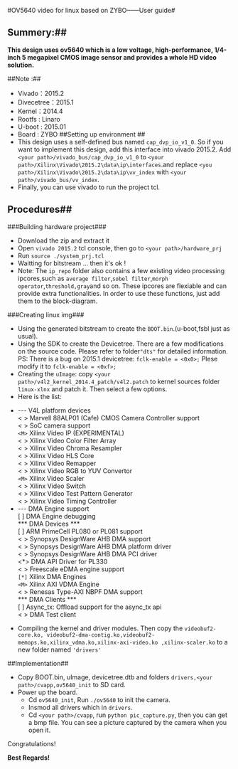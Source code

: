#OV5640 video for linux based on ZYBO——User guide#

## Summery:##
**This design uses ov5640 which is a low voltage, high-performance, 1/4-inch 5 megapixel CMOS image sensor and provides a whole HD video solution.**

##Note :##

- Vivado：2015.2
- Divecetree：2015.1
- Kernel：2014.4
- Rootfs : Linaro
- U-boot : 2015.01
- Board : ZYBO
##Setting up environment ##
- This design uses a self-defined bus named `cap_dvp_io_v1_0`. So if you want to implement this design, add this interface into vivado 2015.2. Add `<your path>/vivado_bus/cap_dvp_io_v1_0` to `<your path>/Xilinx\Vivado\2015.2\data\ip\interfaces`.and replace `<you path>/Xilinx\Vivado\2015.2\data\ip\vv_index` with `<your path>/vivado_bus/vv_index`.
- Finally, you can use vivado to run the project tcl.

## Procedures##

###Building hardware project###

- Download the zip and extract it
- Open `vivado 2015.2` tcl console, then go to `<your path>/hardware_prj`
- Run `source ./system_prj.tcl`
- Waitting for bitstream ...  then it's ok !
- Note: The `ip_repo` folder also contains a few existing video processing ipcores,such as `average filter`,`sobel filter`,`morph operator`,`threshold,gray`and so on. These ipcores are flexiable and can provide extra functionalities. In order to use these functions, just add them to the block-diagram. 

###Creating linux img###
- Using the generated bitstream to create the `BOOT.bin`.(u-boot,fsbl just as usual).
- Using the SDK to create the Devicetree. There are a few modifications on the source code. Please refer to folder`"dts"` for detailed information. PS: There is a bug on 2015.1 devicetree: `fclk-enable = <0x0>;` Plese modify it to `fclk-enable = <0xf>;`
- Creating the `uImage`: copy `<your path>/v4l2_kernel_2014.4_patch/v4l2.patch` to kernel sources folder `linux-xlnx` and patch it. Then select a few options.
- Here is the list: 
 + --- V4L platform devices                                                                                         
< >   Marvell 88ALP01 (Cafe) CMOS Camera Controller support                                                     
< >   SoC camera support                                                                                                                             
`<M>`   Xilinx Video IP (EXPERIMENTAL)                                                                            
< >     Xilinx Video Color Filter Array                                                                         
< >     Xilinx Video Chroma Resampler                                                                           
< >     Xilinx Video HLS Core                                                                                   
< >     Xilinx Video Remapper                                                                                  
< >     Xilinx Video RGB to YUV Convertor                                                                       
`<M>`   Xilinx Video Scaler                                                                                     
< >     Xilinx Video Switch                                                                                     
< >     Xilinx Video Test Pattern Generator                                                                    
< >     Xilinx Video Timing Controller                                                                          
 +  --- DMA Engine support                                                                                           
[ ]   DMA Engine debugging                                                                                      
*** DMA Devices ***                                                                                     
[ ]   ARM PrimeCell PL080 or PL081 support                                                                   
< >   Synopsys DesignWare AHB DMA support                                                                      
< >   Synopsys DesignWare AHB DMA platform driver                                                             
< >   Synopsys DesignWare AHB DMA PCI driver                                                                     
<*>   DMA API Driver for PL330                                                                                  
< >   Freescale eDMA engine support                                                                              
`[*]` Xilinx DMA Engines                                                                      
	`<M>` Xilinx AXI VDMA Engine                                                                                    
< >   Renesas Type-AXI NBPF DMA support                                                                         
*** DMA Clients ***                                                                                       
[ ]   Async_tx: Offload support for the async_tx api                                                           
< >   DMA Test client       
- Compiling the kernel and driver modules. Then copy the `videobuf2-core.ko, videobuf2-dma-contig.ko,videobuf2-memops.ko,xilinx_vdma.ko,xilinx-axi-video.ko ,xilinx-scaler.ko` to a new folder named `'drivers'` 

##Implementation##
- Copy BOOT.bin, uImage, devicetree.dtb and folders `drivers,<your path>/cvapp,ov5640_init` to SD card.
- Power up the board. 
	+ Cd `ov5640_init`, Run `./ov5640` to init the camera.
	+ Insmod all drivers which in `drivers`.
	+ Cd `<your path>/cvapp`, run `python pic_capture.py`, then you can get a bmp file. You can see a picture captured by the camera when you open it.

Congratulations!

**Best Regards!**
             